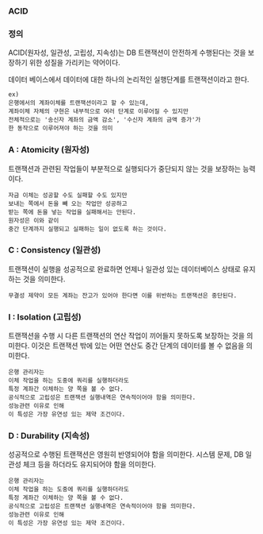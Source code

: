 ### ACID

### 정의

ACID(원자성, 일관성, 고립성, 지속성)는 DB 트랜잭션이 안전하게 수행된다는 것을 보장하기 위한 성질을 가리키는 약어이다.

데이터 베이스에서 데이터에 대한 하나의 논리적인 실행단계를 트랜잭션이라고 한다.

    ex)
    은행에서의 계좌이체를 트랜잭션이라고 할 수 있는데,
    계좌이체 자체의 구현은 내부적으로 여러 단계로 이루어질 수 있지만
    전체적으로는 '송신자 계좌의 금액 감소', '수신자 계좌의 금액 증가'가
    한 동작으로 이루어져야 하는 것을 의미

### A : Atomicity (원자성)

트랜잭션과 관련된 작업들이 부분적으로 실행되다가 중단되지 않는 것을 보장하는 능력이다.

    자금 이체는 성공할 수도 실패할 수도 있지만
    보내는 쪽에서 돈을 빼 오는 작업만 성공하고
    받는 쪽에 돈을 넣는 작업을 실패해서는 안된다.
    원자성은 이와 같이
    중간 단계까지 실행되고 실패하는 일이 없도록 하는 것이다.

### C : Consistency (일관성)

트랜잭션이 실행을 성공적으로 완료하면 언제나 일관성 있는 데이터베이스 상태로 유지하는 것을 의미한다.

    무결성 제약이 모든 계좌는 잔고가 있어야 한다면 이를 위반하는 트랜잭션은 중단된다.

### I : Isolation (고립성)

트랜잭션을 수행 시 다른 트랜잭션의 연산 작업이 끼어들지 못하도록 보장하는 것을 의미한다. 이것은 트랜잭션 밖에 있는 어떤 연산도 중간 단계의 데이터를 볼 수 없음을 의미한다.

    은행 관리자는
    이체 작업을 하는 도중에 쿼리를 실행하더라도
    특정 계좌간 이체하는 양 쪽을 볼 수 없다.
    공식적으로 고립성은 트랜잭션 실행내역은 연속적이어야 함을 의미한다.
    성능관련 이유로 인해
    이 특성은 가장 유연성 있는 제약 조건이다.

### D : Durability (지속성)

성공적으로 수행된 트랜잭션은 영원히 반영되어야 함을 의미한다. 시스템 문제, DB 일관성 체크 등을 하더라도 유지되어야 함을 의미한다.

    은행 관리자는
    이체 작업을 하는 도중에 쿼리를 실행하더라도
    특정 계좌간 이체하는 양 쪽을 볼 수 없다.
    공식적으로 고립성은 트랜잭션 실행내역은 연속적이어야 함을 의미한다.
    성능관련 이유로 인해
    이 특성은 가장 유연성 있는 제약 조건이다.
